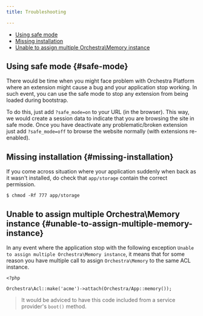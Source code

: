 ```yaml
---
title: Troubleshooting

---
```


* [Using safe mode](#safe-mode)
* [Missing installation](#missing-installation)
* [Unable to assign multiple Orchestra\Memory instance](#unable-to-assign-multiple-memory-instance)

## Using safe mode {#safe-mode}

There would be time when you might face problem with Orchestra Platform where an extension might cause a bug and your application stop working. In such event, you can use the safe mode to stop any extension from being loaded during bootstrap.

To do this, just add `?safe_mode=on` to your URL (in the browser). This way, we would create a session data to indicate that you are browsing the site in safe mode. Once you have deactivate any problematic/broken extension just add `?safe_mode=off` to browse the website normally (with extensions re-enabled).

## Missing installation {#missing-installation}

If you come across situation where your application suddenly when back as it wasn't installed, do check that `app/storage` contain the correct permission.

    $ chmod -Rf 777 app/storage

## Unable to assign multiple Orchestra\Memory instance {#unable-to-assign-multiple-memory-instance}

In any event where the application stop with the following exception `Unable to assign multiple Orchestra\Memory instance`, it means that for some reason you have multiple call to assign `Orchestra\Memory` to the same ACL instance.

    <?php

    Orchestra\Acl::make('acme')->attach(Orchestra/App::memory());

> It would be adviced to have this code included from a service provider's `boot()` method.

